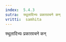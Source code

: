```yaml
---
index:  5.4.3
sutra:  स्थूलादिभ्यः प्रकारवचने कन्
vritti:  samhita 
---
```


स्थूलादिभ्यः प्रकारवचने कन्

